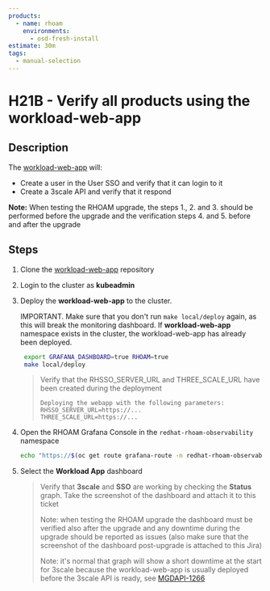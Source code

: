 ```yaml
---
products:
  - name: rhoam
    environments:
      - osd-fresh-install
estimate: 30m
tags:
  - manual-selection
---
```


# H21B - Verify all products using the workload-web-app

## Description

The [workload-web-app](https://github.com/integr8ly/workload-web-app) will:

- Create a user in the User SSO and verify that it can login to it
- Create a 3scale API and verify that it respond

**Note:** When testing the RHOAM upgrade, the steps 1., 2. and 3. should be performed before the upgrade and the verification steps 4. and 5. before and after the upgrade

## Steps

1. Clone the [workload-web-app](https://github.com/integr8ly/workload-web-app) repository

2. Login to the cluster as **kubeadmin**

3. Deploy the **workload-web-app** to the cluster.

   IMPORTANT. Make sure that you don't run `make local/deploy` again, as this will break the monitoring dashboard. If **workload-web-app** namespace exists in the cluster, the workload-web-app has already been deployed.

   ```bash
    export GRAFANA_DASHBOARD=true RHOAM=true
    make local/deploy
   ```

   > Verify that the RHSSO_SERVER_URL and THREE_SCALE_URL have been created during the deployment
   >
   > ```
   > Deploying the webapp with the following parameters:
   > RHSSO_SERVER_URL=https://...
   > THREE_SCALE_URL=https://...
   > ```

4. Open the RHOAM Grafana Console in the `redhat-rhoam-observability` namespace

   ```bash
   echo "https://$(oc get route grafana-route -n redhat-rhoam-observability -o=jsonpath='{.spec.host}')"
   ```

5. Select the **Workload App** dashboard

   > Verify that **3scale** and **SSO** are working by checking the **Status** graph.
   > Take the screenshot of the dashboard and attach it to this ticket
   >
   > Note: when testing the RHOAM upgrade the dashboard must be verified also after the upgrade and any downtime during the upgrade should be reported as issues (also make sure that the screenshot of the dashboard post-upgrade is attached to this Jira)
   >
   > Note: it's normal that graph will show a short downtime at the start for 3scale because the workload-web-app is usually deployed before the 3scale API is ready, see [MGDAPI-1266](https://issues.redhat.com/browse/MGDAPI-1266)
